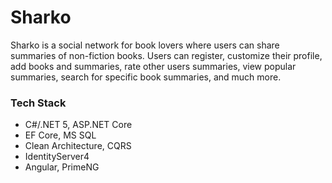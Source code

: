 # Sharko

Sharko is a social network for book lovers where users can share summaries of non-fiction books. Users can register, customize their profile, add books and summaries, rate other users summaries, view popular summaries, search for specific book summaries, and much more.

### Tech Stack
* С#/.NET 5, ASP.NET Core
* EF Core, MS SQL
* Clean Architecture, CQRS
* IdentityServer4
* Angular, PrimeNG